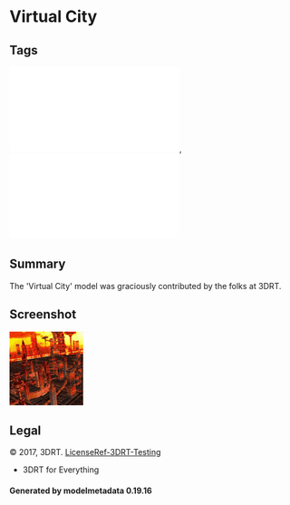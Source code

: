 # Virtual City

## Tags

![core](../../Models-core.md), ![testing](../../Models-testing.md)

## Summary

The 'Virtual City' model was graciously contributed by the folks at 3DRT.

## Screenshot

![screenshot](screenshot/screenshot.gif)

## Legal

&copy; 2017, 3DRT. [LicenseRef-3DRT-Testing]()

 - 3DRT for Everything

#### Generated by modelmetadata 0.19.16